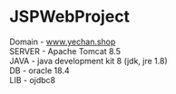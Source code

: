 # JSPWebProject
Domain - www.yechan.shop <br>
SERVER  - Apache Tomcat 8.5 <br>
JAVA    - java development kit 8 (jdk, jre 1.8) <br>
DB      - oracle 18.4 <br>
LIB     - ojdbc8 <br>
